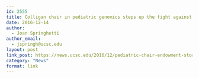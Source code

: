 ```yaml
---
id: 2555
title: Colligan chair in pediatric genomics steps up the fight against childhood diseases
date: 2016-12-14
author:
  - Joan Springhetti
author_email:
  - jspringh@ucsc.edu
layout: post
link_post: https://news.ucsc.edu/2016/12/pediatric-chair-endowment-story.html
category: "News"
format: link
---
```


